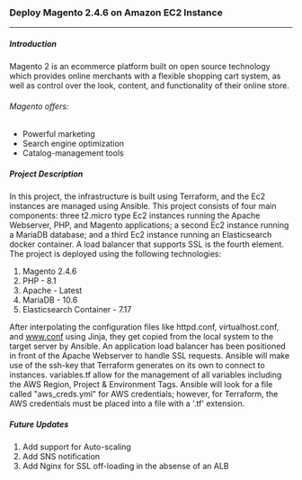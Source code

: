 ### Deploy Magento 2.4.6 on Amazon EC2 Instance
--------

##### Introduction
Magento 2 is an ecommerce platform built on open source technology which provides online merchants with a flexible shopping cart system, as well as control over the look, content, and functionality of their online store. 

###### Magento offers:
- Powerful marketing
- Search engine optimization
- Catalog-management tools

##### Project Description
In this project, the infrastructure is built using Terraform, and the Ec2 instances are managed using Ansible. This project consists of four main components: three t2.micro type Ec2 instances running the Apache Webserver, PHP, and Magento applications; a second Ec2 instance running a MariaDB database; and a third Ec2 instance running an Elasticsearch docker container. A load balancer that supports SSL is the fourth element. The project is deployed using the following technologies:
1. Magento 2.4.6
2. PHP - 8.1
3. Apache - Latest
4. MariaDB - 10.6
5. Elasticsearch Container - 7.17

After interpolating the configuration files like httpd.conf, virtualhost.conf, and www.conf using Jinja, they get copied from the local system to the target server by Ansible. An application load balancer has been positioned in front of the Apache Webserver to handle SSL requests. Ansible will make use of the ssh-key that Terraform generates on its own to connect to instances. variables.tf allow for the management of all variables including the AWS Region, Project & Environment Tags. Ansible will look for a file called "aws_creds.yml" for AWS credentials; however, for Terraform, the AWS credentials must be placed into a file with a '.tf' extension.

##### Future Updates
1. Add support for Auto-scaling
2. Add SNS notification
3. Add Nginx for SSL off-loading in the absense of an ALB 